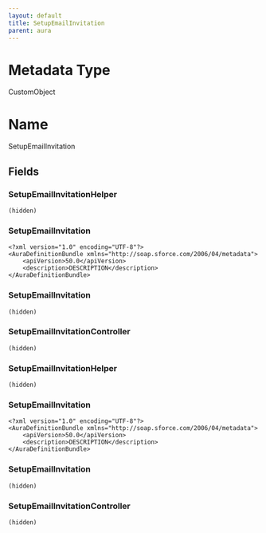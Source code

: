 ```yaml
---
layout: default
title: SetupEmailInvitation
parent: aura
---
```

# Metadata Type
CustomObject

# Name
SetupEmailInvitation
## Fields
### SetupEmailInvitationHelper

```
(hidden)
```
### SetupEmailInvitation

```
<?xml version="1.0" encoding="UTF-8"?>
<AuraDefinitionBundle xmlns="http://soap.sforce.com/2006/04/metadata">
    <apiVersion>50.0</apiVersion>
    <description>DESCRIPTION</description>
</AuraDefinitionBundle>
```
### SetupEmailInvitation

```
(hidden)
```
### SetupEmailInvitationController

```
(hidden)
```
### SetupEmailInvitationHelper

```
(hidden)
```
### SetupEmailInvitation

```
<?xml version="1.0" encoding="UTF-8"?>
<AuraDefinitionBundle xmlns="http://soap.sforce.com/2006/04/metadata">
    <apiVersion>50.0</apiVersion>
    <description>DESCRIPTION</description>
</AuraDefinitionBundle>
```
### SetupEmailInvitation

```
(hidden)
```
### SetupEmailInvitationController

```
(hidden)
```
